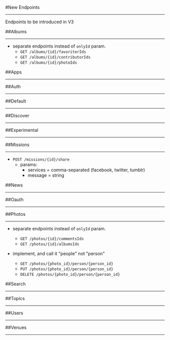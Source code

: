 #New Endpoints
****
Endpoints to be introduced in V3

##Albums
***
- separate endpoints instead of `onlyId` param.
    - `GET /albums/{id}/favoriterIds`
    - `GET /albums/{id}/contributorIds`
    - `GET /albums/{id}/photoIds`
 
##Apps
***

##Auth
***

##Default
****


##Discover
****


##Experimental
****


##Missions
****
- `POST /missions/{id}/share`
    - params:
        - services = comma-separated (facebook, twitter, tumblr)
        - message = string

##News
****


##Oauth
****


##Photos
****
- separate endpoints instead of `onlyId` param.
    - `GET /photos/{id}/commentsIds`
    - `GET /photos/{id}/albumsIds`

- implement, and call it "people" not "person"
    - `GET /photos/{photo_id}/person/{person_id}`
    - `PUT /photos/{photo_id}/person/{person_id}`
    - `DELETE /photos/{photo_id}/person/{person_id}`

##Search
****


##Topics
****


##Users
****


##Venues
****
